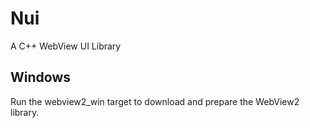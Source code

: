 # Nui
A C++ WebView UI Library

## Windows
Run the webview2_win target to download and prepare the WebView2 library.
